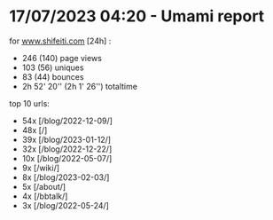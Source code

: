 # 17/07/2023 04:20 - Umami report
for www.shifeiti.com [24h] :

 - 246 (140) page views
 - 103 (56) uniques
 - 83 (44) bounces
 - 2h 52' 20'' (2h 1' 26'') totaltime


top 10 urls:
 - 54x [/blog/2022-12-09/]
 - 48x [/]
 - 39x [/blog/2023-01-12/]
 - 32x [/blog/2022-12-22/]
 - 10x [/blog/2022-05-07/]
 - 9x [/wiki/]
 - 8x [/blog/2023-02-03/]
 - 5x [/about/]
 - 4x [/bbtalk/]
 - 3x [/blog/2022-05-24/]


